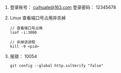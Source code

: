 1. 登录账号： cuihuale@163.com
   登录密码： 12345678



2. Linux 查看端口号占用并杀掉

   ```
   // 查看端口号占用
   lsof -i:3000
   
   // 杀掉该进程
   kill -9 <pid>
   ```

3.  报错： 10054

      ```
      git config --global http.sslVerify "false"
      ```

   


